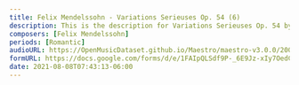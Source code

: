 ```yaml
---
title: Felix Mendelssohn - Variations Serieuses Op. 54 (6)
description: This is the description for Variations Serieuses Op. 54 by Felix Mendelssohn
composers: [Felix Mendelssohn]
periods: [Romantic]
audioURL: https://OpenMusicDataset.github.io/Maestro/maestro-v3.0.0/2008/MIDI-Unprocessed_08_R3_2008_01-05_ORIG_MID--AUDIO_08_R3_2008_wav--3.midi
formURL: https://docs.google.com/forms/d/e/1FAIpQLSdf9P-_6E9Jz-xIy7OedCeoe6ipxvNTvuNA_hEu0olVJZwWrw/viewform
date: 2021-08-08T07:43:13-06:00
---
```

